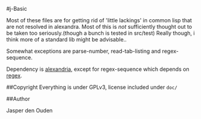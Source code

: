 #j-Basic

Most of these files are for getting rid of 'little lackings' in common lisp
 that are not resolved in alexandra. Most of this is _not_ sufficiently 
thought out to be taken too seriously.(though a bunch is tested in src/test) 
Really though, i think more of a standard lib might be advisable..

Somewhat exceptions are parse-number, read-tab-listing and regex-sequence.

Dependency is [alexandria](http://common-lisp.net/project/alexandria),
except for regex-sequence which depends on 
[regex](http://www.cliki.net/REGEX).

##Copyright
Everything is under GPLv3, license included under `doc/`

##Author

Jasper den Ouden
